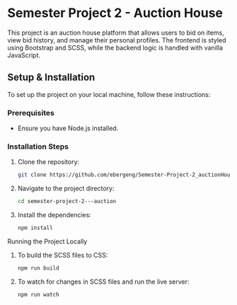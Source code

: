 # Semester Project 2 - Auction House

This project is an auction house platform that allows users to bid on items, view bid history, and manage their personal profiles. The frontend is styled using Bootstrap and SCSS, while the backend logic is handled with vanilla JavaScript.

## Setup & Installation

To set up the project on your local machine, follow these instructions:

### Prerequisites

- Ensure you have Node.js installed.
  
### Installation Steps

1. Clone the repository:
   ```bash
   git clone https://github.com/ebergeng/Semester-Project-2_auctionHouse.git

2. Navigate to the project directory:
   ```bash
   cd semester-project-2---auction

3. Install the dependencies:
   ```bash
   npm install

Running the Project Locally

1. To build the SCSS files to CSS:
   ```bash
   npm run build

2. To watch for changes in SCSS files and run the live server:
   ```bash
   npm run watch
  

